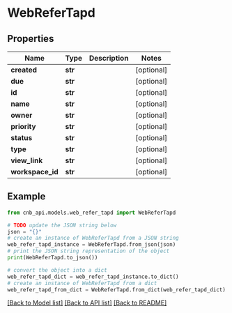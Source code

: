 # WebReferTapd


## Properties

Name | Type | Description | Notes
------------ | ------------- | ------------- | -------------
**created** | **str** |  | [optional] 
**due** | **str** |  | [optional] 
**id** | **str** |  | [optional] 
**name** | **str** |  | [optional] 
**owner** | **str** |  | [optional] 
**priority** | **str** |  | [optional] 
**status** | **str** |  | [optional] 
**type** | **str** |  | [optional] 
**view_link** | **str** |  | [optional] 
**workspace_id** | **str** |  | [optional] 

## Example

```python
from cnb_api.models.web_refer_tapd import WebReferTapd

# TODO update the JSON string below
json = "{}"
# create an instance of WebReferTapd from a JSON string
web_refer_tapd_instance = WebReferTapd.from_json(json)
# print the JSON string representation of the object
print(WebReferTapd.to_json())

# convert the object into a dict
web_refer_tapd_dict = web_refer_tapd_instance.to_dict()
# create an instance of WebReferTapd from a dict
web_refer_tapd_from_dict = WebReferTapd.from_dict(web_refer_tapd_dict)
```
[[Back to Model list]](../README.md#documentation-for-models) [[Back to API list]](../README.md#documentation-for-api-endpoints) [[Back to README]](../README.md)


